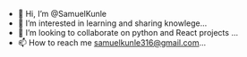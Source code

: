 - 👋 Hi, I’m @SamuelKunle
- 👀 I’m interested in learning and sharing knowlege...
- 💞️ I’m looking to collaborate on python and React projects ...
- 📫 How to reach me samuelkunle316@gmail.com...

<!---
SamuelKunle/SamuelKunle is a ✨ special ✨ repository because its `README.md` (this file) appears on your GitHub profile.
You can click the Preview link to take a look at your changes.
--->
